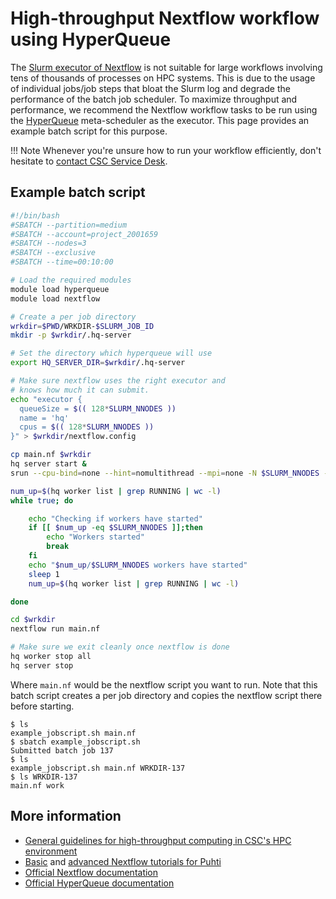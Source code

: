 # High-throughput Nextflow workflow using HyperQueue

The [Slurm executor of Nextflow](https://www.nextflow.io/docs/latest/executor.html#slurm)
is not suitable for large workflows involving tens of thousands of processes on HPC
systems. This is due to the usage of individual jobs/job steps that bloat the Slurm log
and degrade the performance of the batch job scheduler. To maximize throughput and
performance, we recommend the Nextflow workflow tasks to be run using the
[HyperQueue](../../apps/hyperqueue.md) meta-scheduler as the
executor. This page provides an example batch script for this purpose.

!!! Note
    Whenever you're unsure how to run your workflow efficiently, don't hesitate
    to [contact CSC Service Desk](../contact.md).

## Example batch script

```bash
#!/bin/bash
#SBATCH --partition=medium
#SBATCH --account=project_2001659 
#SBATCH --nodes=3
#SBATCH --exclusive
#SBATCH --time=00:10:00

# Load the required modules
module load hyperqueue
module load nextflow

# Create a per job directory
wrkdir=$PWD/WRKDIR-$SLURM_JOB_ID
mkdir -p $wrkdir/.hq-server

# Set the directory which hyperqueue will use 
export HQ_SERVER_DIR=$wrkdir/.hq-server

# Make sure nextflow uses the right executor and
# knows how much it can submit.
echo "executor {
  queueSize = $(( 128*SLURM_NNODES ))
  name = 'hq'
  cpus = $(( 128*SLURM_NNODES )) 
}" > $wrkdir/nextflow.config

cp main.nf $wrkdir
hq server start &
srun --cpu-bind=none --hint=nomultithread --mpi=none -N $SLURM_NNODES -n $SLURM_NNODES -c 128 hq worker start --cpus=128 &

num_up=$(hq worker list | grep RUNNING | wc -l)
while true; do

    echo "Checking if workers have started"
    if [[ $num_up -eq $SLURM_NNODES ]];then
        echo "Workers started"
        break
    fi
    echo "$num_up/$SLURM_NNODES workers have started"
    sleep 1
    num_up=$(hq worker list | grep RUNNING | wc -l)

done

cd $wrkdir
nextflow run main.nf

# Make sure we exit cleanly once nextflow is done
hq worker stop all
hq server stop
```

Where `main.nf` would be the nextflow script you want to run. Note that this batch script
creates a per job directory and copies the nextflow script there before starting. 

```
$ ls
example_jobscript.sh main.nf 
$ sbatch example_jobscript.sh
Submitted batch job 137
$ ls
example_jobscript.sh main.nf WRKDIR-137
$ ls WRKDIR-137
main.nf work
```

## More information

* [General guidelines for high-throughput computing in CSC's HPC
  environment](../../computing/running/throughput.md)
* [Basic](https://yetulaxman.github.io/Biocontainer/tutorials/nextflow_tutorial.html)
  and [advanced Nextflow tutorials for Puhti](nextflow-puhti.md)
* [Official Nextflow documentation](https://www.nextflow.io/docs/latest/index.html)
* [Official HyperQueue documentation](https://it4innovations.github.io/hyperqueue/stable/)
